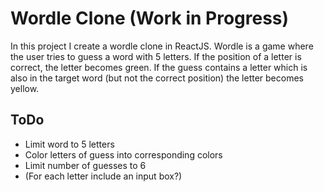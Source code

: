 # Wordle Clone (Work in Progress)

In this project I create a wordle clone in ReactJS. Wordle is a game where the user tries to guess a word with 5 letters. If the position of a letter is correct, the letter becomes green. If the guess contains a letter which is also in the target word (but not the correct position) the letter becomes yellow.

## ToDo

- Limit word to 5 letters
- Color letters of guess into corresponding colors
- Limit number of guesses to 6
- (For each letter include an input box?)
